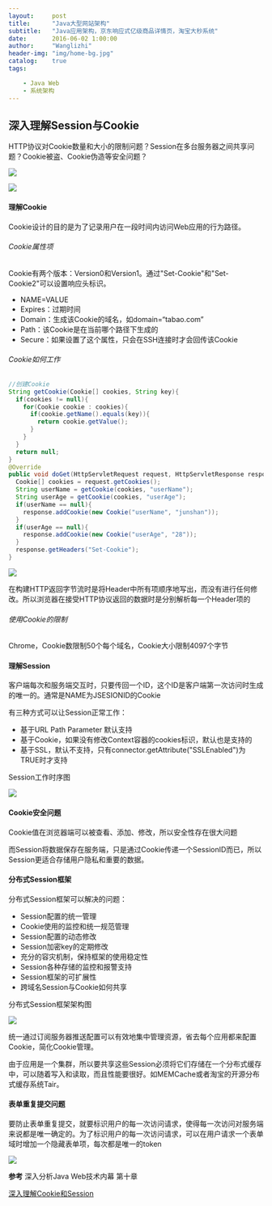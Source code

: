 ```yaml
---
layout:     post
title:      "Java大型网站架构"
subtitle:   "Java应用架构，京东响应式亿级商品详情页，淘宝大秒系统"
date:       2016-06-02 1:00:00
author:     "Wanglizhi"
header-img: "img/home-bg.jpg"
catalog:    true
tags:

    - Java Web
    - 系统架构
---
```


## 深入理解Session与Cookie

HTTP协议对Cookie数量和大小的限制问题？Session在多台服务器之间共享问题？Cookie被盗、Cookie伪造等安全问题？

![](http://7xnovl.com1.z0.glb.clouddn.com/image/f/32/8ed4c512b2cd4802f0dae45b7443f.jpg)

![](http://img.blog.csdn.net/20160309181454083)

#### 理解Cookie

Cookie设计的目的是为了记录用户在一段时间内访问Web应用的行为路径。

###### Cookie属性项

Cookie有两个版本：Version0和Version1。通过"Set-Cookie"和"Set-Cookie2"可以设置响应头标识。

- NAME=VALUE
- Expires：过期时间
- Domain：生成该Cookie的域名，如domain=“tabao.com”
- Path：该Cookie是在当前哪个路径下生成的
- Secure：如果设置了这个属性，只会在SSH连接时才会回传该Cookie

###### Cookie如何工作

```java
//创建Cookie
String getCookie(Cookie[] cookies, String key){
  if(cookies != null){
    for(Cookie cookie : cookies){
      if(cookie.getName().equals(key)){
        return cookie.getValue();
      }
    }
  }
  return null;
}
@Override
public void doGet(HttpServletRequest request, HttpServletResponse response)throws IOException, ServletException{
  Cookie[] cookies = request.getCookies();
  String userName = getCookie(cookies, "userName");
  String userAge = getCookie(cookies, "userAge");
  if(userName == null){
    response.addCookie(new Cookie("userName", "junshan"));
  }
  if(userAge == null){
    response.addCookie(new Cookie("userAge", "28"));
  }
  response.getHeaders("Set-Cookie");
}
```

![](https://raw.githubusercontent.com/wanglizhi/wanglizhi.github.io/master/img/2016-06-01/set-cookie.png)

在构建HTTP返回字节流时是将Header中所有项顺序地写出，而没有进行任何修改。所以浏览器在接受HTTP协议返回的数据时是分别解析每一个Header项的

###### 使用Cookie的限制

Chrome，Cookie数限制50个每个域名，Cookie大小限制4097个字节

#### 理解Session

客户端每次和服务端交互时，只要传回一个ID，这个ID是客户端第一次访问时生成的唯一的。通常是NAME为JSESIONID的Cookie

有三种方式可以让Session正常工作：

- 基于URL Path Parameter 默认支持
- 基于Cookie，如果没有修改Context容器的cookies标识，默认也是支持的
- 基于SSL，默认不支持，只有connector.getAttribute("SSLEnabled")为TRUE时才支持

Session工作时序图

![](https://raw.githubusercontent.com/wanglizhi/wanglizhi.github.io/master/img/2016-06-01/session.png)

#### Cookie安全问题

Cookie值在浏览器端可以被查看、添加、修改，所以安全性存在很大问题

而Session将数据保存在服务端，只是通过Cookie传递一个SessionID而已，所以Session更适合存储用户隐私和重要的数据。

#### 分布式Session框架

分布式Session框架可以解决的问题：

- Session配置的统一管理
- Cookie使用的监控和统一规范管理
- Session配置的动态修改
- Session加密key的定期修改
- 充分的容灾机制，保持框架的使用稳定性
- Session各种存储的监控和报警支持
- Session框架的可扩展性
- 跨域名Session与Cookie如何共享

分布式Session框架架构图

![](https://raw.githubusercontent.com/wanglizhi/wanglizhi.github.io/master/img/2016-06-01/distribute-session.png)

统一通过订阅服务器推送配置可以有效地集中管理资源，省去每个应用都来配置Cookie，简化Cookie管理。

由于应用是一个集群，所以要共享这些Session必须将它们存储在一个分布式缓存中，可以随着写入和读取，而且性能要很好。如MEMCache或者淘宝的开源分布式缓存系统Tair。

#### 表单重复提交问题

要防止表单重复提交，就要标识用户的每一次访问请求，使得每一次访问对服务端来说都是唯一确定的。为了标识用户的每一次访问请求，可以在用户请求一个表单域时增加一个隐藏表单项，每次都是唯一的token

![](https://raw.githubusercontent.com/wanglizhi/wanglizhi.github.io/master/img/2016-06-01/token.png)





**参考** 深入分析Java Web技术内幕 第十章

[深入理解Cookie和Session](http://my.oschina.net/kevinair/blog/192829)